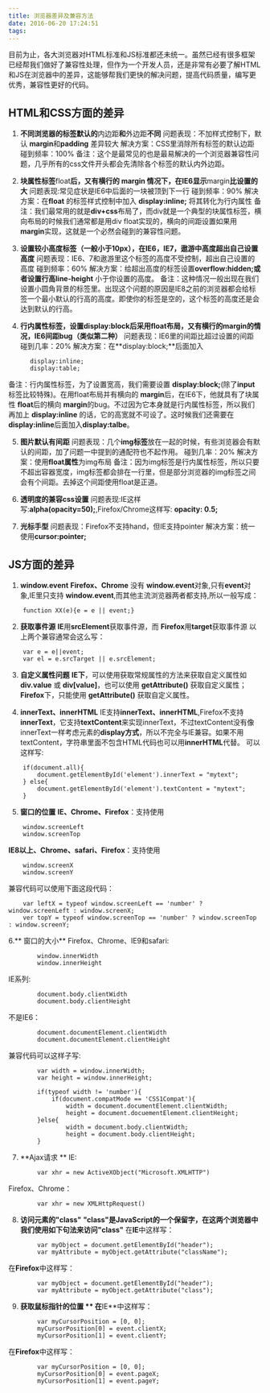 ```yaml
---
title: 浏览器差异及兼容方法
date: 2016-06-20 17:24:51
tags:
---
```

目前为止，各大浏览器对HTML标准和JS标准都还未统一。虽然已经有很多框架已经帮我们做好了兼容性处理，但作为一个开发人员，还是非常有必要了解HTML和JS在浏览器中的差异，这能够帮我们更快的解决问题，提高代码质量，编写更优秀，兼容性更好的代码。
<!--more-->
## HTML和CSS方面的差异 ##
1. **不同浏览器的标签默认的**内边距**和**外边距**不同**
  问题表现：不加样式控制下，默认 **margin**和**padding** 差异较大
  解决方案：CSS里消除所有标签的默认边距
  碰到频率：100%
  备注：这个是最常见的也是最易解决的一个浏览器兼容性问题，几乎所有的css文件开头都会先清除各个标签的默认内外边距。
 
2. **块属性标签**float**后，又有横行的 **margin** 情况下，在IE6显示**margin**比设置的大**
  问题表现:常见症状是IE6中后面的一块被顶到下一行
  碰到频率：90%
  解决方案：在**float** 的标签样式控制中加入 **display:inline;**       将其转化为行内属性
  备注：我们最常用的就是**div+css**布局了，而div就是一个典型的块属性标签，横向布局的时候我们通常都是用div float实现的，横向的间距设置如果用 **margin**实现，这就是一个必然会碰到的兼容性问题。

3. **设置较小高度标签（一般小于10px），在IE6，IE7，遨游中高度超出自己设置高度**
  问题表现：IE6、7和遨游里这个标签的高度不受控制，超出自己设置的高度
  碰到频率：60%
  解决方案：给超出高度的标签设置**overflow:hidden;**或者设置行高**line-height** 小于你设置的高度。
  备注：这种情况一般出现在我们设置小圆角背景的标签里。出现这个问题的原因是IE8之前的浏览器都会给标签一个最小默认的行高的高度。即使你的标签是空的，这个标签的高度还是会达到默认的行高。

4. **行内属性标签，设置display:block后采用float布局，又有横行的margin的情况，IE6间距bug（类似第二种）**
  问题表现：IE6里的间距比超过设置的间距
  碰到几率：20%
  解决方案：在**display:block;**后面加入
```
      display:inline;
      display:table;
```
  备注：行内属性标签，为了设置宽高，我们需要设置 **display:block;**(除了**input**标签比较特殊)。在用float布局并有横向的 **margin**后，在IE6下，他就具有了块属性 **float**后的横向 **margin**的bug。不过因为它本身就是行内属性标签，所以我们再加上 **display:inline** 的话，它的高宽就不可设了。这时候我们还需要在 **display:inline**后面加入**display:talbe**。

5. **图片默认有间距**
  问题表现：几个**img标签**放在一起的时候，有些浏览器会有默认的间距，加了问题一中提到的通配符也不起作用。
  碰到几率：20%
  解决方案：使用**float属性**为img布局
  备注：因为img标签是行内属性标签，所以只要不超出容器宽度，img标签都会排在一行里，但是部分浏览器的img标签之间会有个间距。去掉这个间距使用float是正道。

6. **透明度的兼容css设置**
   问题表现:IE这样写:**alpha(opacity=50);**,Firefox/Chrome这样写: **opacity: 0.5;**

7. **光标手型**
  问题表现：Firefox不支持hand，但IE支持pointer 
  解决方案：统一使用**cursor:pointer;**

## JS方面的差异 ##
1. **window.event**
**Firefox、Chrome** 没有 **window.event**对象,只有**event**对象,IE里只支持 **window.event**,而其他主流浏览器两者都支持,所以一般写成： 
```
	function XX(e){e = e || event;}
```

2. **获取事件源**
**IE**用**srcElement**获取事件源，而 **Firefox**用**target**获取事件源
以上两个兼容通常会这么写：
```
	var e = e||event;
	var el = e.srcTarget || e.srcElement;
```

3. **自定义属性问题**
 **IE下**，可以使用获取常规属性的方法来获取自定义属性如**div.value** 或 **div[value]**，也可以使用 **getAttribute()** 获取自定义属性；**Firefox**下，只能使用       **getAttribute()** 获取自定义属性。 

4. **innerText、innerHTML**
IE支持**innerText、innerHTML**,Firefox不支持**innerText**，它支持**textContent**来实现innerText，不过textContent没有像innerText一样考虑元素的**display方式**，所以不完全与IE兼容。如果不用textContent，字符串里面不包含HTML代码也可以用**innerHTML**代替。 可以这样写:

```
	if(document.all){ 
		document.getElementById('element').innerText = "mytext"; 
	} else{ 
		document.getElementById('element').textContent = "mytext"; 
	} 
```

5. **窗口的位置**
**IE、Chrome、Firefox**：支持使用

```
	window.screenLeft
	window.screenTop
```

**IE8以上、Chrome、safari、Firefox**：支持使用

```
	window.screenX
	window.screenY
```

兼容代码可以使用下面这段代码：

```
	var leftX = typeof window.screenLeft == 'number' ? window.screenLeft : window.screenX;
	ver topY = typeof window.screenTop == 'number' ? window.screenTop : window.screenY;
```

6.** 窗口的大小**
Firefox、Chrome、IE9和safari:

```
		window.innerWidth
		window.innerHeight
```

IE系列:

```
		document.body.clientWidth
		document.body.clientHeight
```

不是IE6：

```
		document.documentElement.clientWidth
		document.documentElement.clientHeight
```

兼容代码可以这样子写:

```
		var width = window.innerWidth;
		var height = window.innerHeight;

		if(typeof width != 'number'){
			if(document.compatMode == 'CSS1Compat'){
				width = document.documentElement.clientWidth;
				height = document.docuementElement.clientHeight;
		}else{
				width = document.body.clientWidth;
				height = document.body.clientHeight;
		}
```

7. **Ajax请求 **
IE:

```
		var xhr = new ActiveXObject("Microsoft.XMLHTTP")
```

Firefox、Chrome：


```
		var xhr = new XMLHttpRequest()
```

8. **访问元素的"class"**
**"class"**是JavaScript的一个保留字，在这两个浏览器中我们使用如下句法来访问**"class"**
在**IE**中这样写： 

```
		var myObject = document.getElementById("header"); 
		var myAttribute = myObject.getAttribute("className"); 
```

在**Firefox**中这样写： 


```
		var myObject = document.getElementById("header"); 
		var myAttribute = myObject.getAttribute("class");
```

9. **获取鼠标指针的位置 **
在**IE**中这样写： 

```
		var myCursorPosition = [0, 0]; 
		myCursorPosition[0] = event.clientX; 
		myCursorPosition[1] = event.clientY; 
```

在**Firefox**中这样写： 

```
		var myCursorPosition = [0, 0]; 
		myCursorPosition[0] = event.pageX; 
		myCursorPosition[1] = event.pageY; 
```
